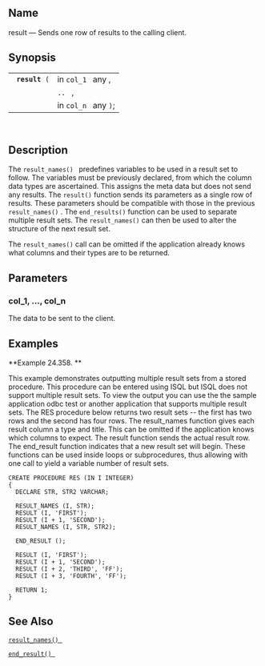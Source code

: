 <div id="fn_result" class="refentry">

<div class="titlepage">

</div>

<div class="refnamediv">

## Name

result — Sends one row of results to the calling client.

</div>

<div class="refsynopsisdiv">

## Synopsis

<div id="fsyn_result" class="funcsynopsis">

|                     |                      |
|---------------------|----------------------|
| ` `**`result`**` (` | in `col_1 ` any ,    |
|                     | `.. ` ,              |
|                     | in `col_n ` any `)`; |

<div class="funcprototype-spacer">

 

</div>

</div>

</div>

<div id="desc_result" class="refsect1">

## Description

The `result_names() ` predefines variables to be used in a result set to
follow. The variables must be previously declared, from which the column
data types are ascertained. This assigns the meta data but does not send
any results. The `result()` function sends its parameters as a single
row of results. These parameters should be compatible with those in the
previous `result_names()` . The `end_results()` function can be used to
separate multiple result sets. The `result_names()` can then be used to
alter the structure of the next result set.

The `result_names()` call can be omitted if the application already
knows what columns and their types are to be returned.

</div>

<div id="params_result" class="refsect1">

## Parameters

<div id="id108527" class="refsect2">

### col_1, ..., col_n

The data to be sent to the client.

</div>

</div>

<div id="examples_result" class="refsect1">

## Examples

<div id="ex_result" class="example">

**Example 24.358. **

<div class="example-contents">

This example demonstrates outputting multiple result sets from a stored
procedure. This procedure can be entered using ISQL but ISQL does not
support multiple result sets. To view the output you can use the the
sample application odbc test or another application that supports
multiple result sets. The RES procedure below returns two result sets --
the first has two rows and the second has four rows. The result_names
function gives each result column a type and title. This can be omitted
if the application knows which columns to expect. The result function
sends the actual result row. The end_result function indicates that a
new result set will begin. These functions can be used inside loops or
subprocedures, thus allowing with one call to yield a variable number of
result sets.

``` programlisting
CREATE PROCEDURE RES (IN I INTEGER)
{
  DECLARE STR, STR2 VARCHAR;

  RESULT_NAMES (I, STR);
  RESULT (I, 'FIRST');
  RESULT (I + 1, 'SECOND');
  RESULT_NAMES (I, STR, STR2);

  END_RESULT ();

  RESULT (I, 'FIRST');
  RESULT (I + 1, 'SECOND');
  RESULT (I + 2, 'THIRD', 'FF');
  RESULT (I + 3, 'FOURTH', 'FF');

  RETURN 1;
}
```

</div>

</div>

  

</div>

<div id="seealso_result" class="refsect1">

## See Also

<a href="fn_result_names.html" class="link" title="result_names"><code
class="function">result_names() </code></a>

<a href="fn_end_result.html" class="link" title="end_result"><code
class="function">end_result() </code></a>

</div>

</div>
